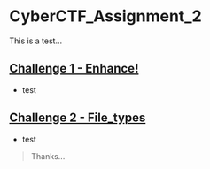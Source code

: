 # CyberCTF_Assignment_2

This is a test...

## [Challenge 1 - Enhance!](C1_Enhance!.md)

* test

## [Challenge 2 - File_types](C2_File_types.md)

* test


> Thanks...
